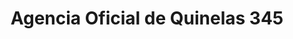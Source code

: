 ---
title: "Agencia Oficial de Quinelas 345"
url: /garuhape/agencia-oficial-de-quinelas-345/
shop: Lotterie
---